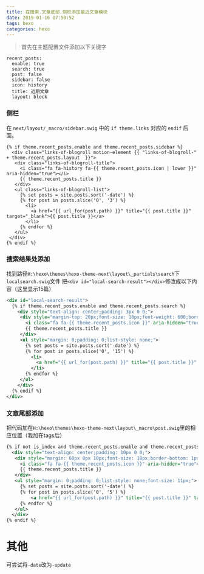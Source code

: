 ```yaml
---
title: 在搜索.文章底部.侧栏添加最近文章模块
date: 2019-01-16 17:50:52
tags: hexo
categories: hexo
---
```


> 首先在主题配置文件添加以下关键字

```
recent_posts:
  enable: true
  search: true
  post: false
  sidebar: false
  icon: history
  title: 近期文章
  layout: block
```

### 侧栏
在 `next/layout/_macro/sidebar.swig` 中的 `if theme.links` 对应的 `endif` 后面。
```
{% if theme.recent_posts.enable and theme.recent_posts.sidebar %}
  <div class="links-of-blogroll motion-element {{ "links-of-blogroll-" + theme.recent_posts.layout  }}">
   <div class="links-of-blogroll-title">
     <i class="fa fa-history fa-{{ theme.recent_posts.icon | lower }}" aria-hidden="true"></i>
     {{ theme.recent_posts.title }}
   </div>
   <ul class="links-of-blogroll-list">
     {% set posts = site.posts.sort('-date') %}
     {% for post in posts.slice('0', '3') %}
       <li>
         <a href="{{ url_for(post.path) }}" title="{{ post.title }}" target="_blank">{{ post.title }}</a>
       </li>
     {% endfor %}
   </ul>
 </div>
{% endif %}
```

### 搜索结果处添加
找到路径`H:\hexo\themes\hexo-theme-next\layout\_partials\search`下`localsearch.swig`文件
把`<div id="local-search-result"></div>`修改成以下内容（这里显示15篇）
```xml
<div id="local-search-result">
  {% if theme.recent_posts.enable and theme.recent_posts.search %}
    <div style="text-align: center;padding: 3px 0 0;">
     <div style="margin-top: 20px;font-size: 18px;font-weight: 600;border-bottom: 1px solid #ccc;">
       <i class="fa fa-{{ theme.recent_posts.icon }}" aria-hidden="true"></i>
       {{ theme.recent_posts.title }}
     </div>
     <ul style="margin: 0;padding: 0;list-style: none;">
       {% set posts = site.posts.sort('-date') %}
       {% for post in posts.slice('0', '15') %}
         <li>
           <a href="{{ url_for(post.path) }}" title="{{ post.title }}" target="_blank">{{ post.title }}</a>
         </li>
       {% endfor %}
     </ul>
    </div>
  {% endif %}
</div>
```

### 文章尾部添加
把代码加在`H:\hexo\themes\hexo-theme-next\layout\_macro\post.swig`里的相应位置（我加在tags后）
```xml
{% if not is_index and theme.recent_posts.enable and theme.recent_posts.post %}
  <div style="text-align: center;padding: 10px 0 0;">
   <div style="margin: 60px 0px 10px;font-size: 18px;border-bottom: 1px solid #eee;">
     <i class="fa fa-{{ theme.recent_posts.icon }}" aria-hidden="true"></i>
     {{ theme.recent_posts.title }}
   </div>
   <ul style="margin: 0;padding: 0;list-style: none;font-size: 11px;">
     {% set posts = site.posts.sort('-date') %}
     {% for post in posts.slice('0', '5') %}
         <a href="{{ url_for(post.path) }}" title="{{ post.title }}" target="_blank">{{ post.title }}</a>&emsp;
     {% endfor %}
   </ul>
  </div>
{% endif %}
```

# 其他
可尝试将`-date`改为`-update`